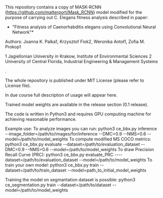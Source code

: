 This repository contains a copy of MASK-RCNN (https://github.com/matterport/Mask_RCNN) model modified for the purpose of carrying out C. Elegans fitness analysis described in paper:

* "Fitness analysis of Caenorhabditis elegans using Convolutional Neural Network"*

Authors: Joanna K. Palka1, Krzysztof Fiok2, Weronika Antoł1, Zofia M. Prokop1

1 Jagiellonian University in Krakow, Institute of Environmental Sciences
2 University of Central Florida, Industrial Engineering & Management Systems

 <paper in preparation>.

The whole repository is published under MIT License (please refer to  License file).

In due course full description of usage will appear here.

Trained model weights are available in the release section (0.1 release).

The code is written in Python3 and requires GPU computing machine for achieving reasonable performance.

Example use:
To analyze images you can run:
python3 ce_bbx.py inference --image_folder=/path/to/images/for/inference --DMC=0.9 --NMS=0.6 --model=/path/to/model_weights
To compute modified MS COCO metrics:
python3 ce_bbx.py evaluate --dataset=/path/to/evaluation_dataset --DMC=0.9 --NMS=0.6 --model=/path/to/model_weights
To draw Precision Recall Curve (PRC):
python3 ce_bbx.py evaluate_PRC ----dataset=/path/to/evaluation_dataset  --model=/path/to/model_weights
To train your own model:
python3 ce_bbx.py train --dataset=/path/to/train_dataset --model=path_to_initial_model_weights

Training the model on segmantation dataset is possible:
python3 ce_segmentation.py train --dataset=/path/to/dataset --model=/path/to/model_weights



